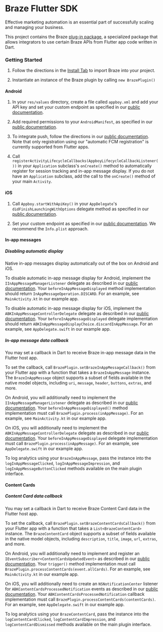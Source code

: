 # Braze Flutter SDK

Effective marketing automation is an essential part of successfully scaling and managing your business.

This project contains the Braze
[plug-in package](https://flutter.io/developing-packages/),
a specialized package that allows integrators to use certain Braze APIs from Flutter app code written in Dart.

### Getting Started

1) Follow the directions in the [Install Tab](https://pub.dartlang.org/packages/braze_plugin#-installing-tab-) to import Braze into your project.

2) Instantiate an instance of the Braze plugin by calling `new BrazePlugin()`

#### Android

1) In your `res/values` directory, create a file called `appboy.xml` and add your API key and set your custom endpoint as specified in our [public documentation](https://www.braze.com/docs/developer_guide/platform_integration_guides/android/initial_sdk_setup/android_sdk_integration/#step-2-configure-the-braze-sdk-in-appboyxml).

2) Add required permissions to your `AndroidManifest`, as specified in our [public documentation](https://www.braze.com/docs/developer_guide/platform_integration_guides/android/initial_sdk_setup/android_sdk_integration/#step-3-add-required-permissions-to-android-manifest).

3) To integrate push, follow the directions in our [public documentation](https://www.braze.com/docs/developer_guide/platform_integration_guides/android/push_notifications/integration/). Note that only registration using our "automatic FCM registration" is currently supported from Flutter apps.

4) Call `registerActivityLifecycleCallbacks(AppboyLifecycleCallbackListener())` in your `Application` subclass's `onCreate()` method to automatically register for session tracking and in-app message display. If you do not have an `Application` subclass, add the call to the `onCreate()` method of your main `Activity`.

#### iOS

1) Call `Appboy.startWithApiKey()` in your `AppDelegate`'s `didFinishLaunchingWithOptions` delegate method as specified in our [public documentation](https://www.braze.com/docs/developer_guide/platform_integration_guides/ios/initial_sdk_setup/initial_sdk_setup/#step-4-updating-your-app-delegate).

2) Set your custom endpoint as specified in our [public documentation](https://www.braze.com/docs/developer_guide/platform_integration_guides/ios/initial_sdk_setup/initial_sdk_setup/#step-5-specify-your-custom-endpoint-or-data-cluster). We recommend the `Info.plist` approach.

#### In-app messages

##### Disabling automatic display

Native in-app messages display automatically out of the box on Android and iOS.

To disable automatic in-app message display for Android, implement the `IInAppMessageManagerListener` delegate as described in our [public documentation](https://www.braze.com/docs/developer_guide/platform_integration_guides/android/in-app_messaging/customization/#setting-a-custom-manager-listener). Your `beforeInAppMessageDisplayed` method implementation should return `InAppMessageOperation.DISCARD`. For an example, see `MainActivity.kt` in our example app.

To disable automatic in-app message display for iOS, implement the `ABKInAppMessageControllerDelegate` delegate as described in our [public documentation](https://www.braze.com/docs/developer_guide/platform_integration_guides/ios/in-app_messaging/customization/#in-app-message-controller-delegate). Your `beforeInAppMessageDisplayed` delegate implementation should return `ABKInAppMessageDisplayChoice.discardInAppMessage`. For an example, see `AppDelegate.swift` in our example app.

##### In-app message data callback

You may set a callback in Dart to receive Braze in-app message data in the Flutter host app.

To set the callback, call `BrazePlugin.setBrazeInAppMessageCallback()` from your Flutter app with a function that takes a `BrazeInAppMessage` instance. The `BrazeInAppMessage` object supports a subset of fields available in the native model objects, including `uri`, `message`, `header`, `buttons`, `extras`, and more.

On Android, you will additionally need to implement the `IInAppMessageManagerListener` delegate as described in our [public documentation](https://www.braze.com/docs/developer_guide/platform_integration_guides/android/in-app_messaging/customization/#setting-a-custom-manager-listener). Your `beforeInAppMessageDisplayed()` method implementation must call `BrazePlugin.process(inAppMessage)`. For an example, see `MainActivity.kt` in our example app.

On iOS, you will additionally need to implement the `ABKInAppMessageControllerDelegate` delegate as described in our [public documentation](https://www.braze.com/docs/developer_guide/platform_integration_guides/ios/in-app_messaging/customization/#in-app-message-controller-delegate). Your `beforeInAppMessageDisplayed` delegate implementation must call `BrazePlugin.process(inAppMessage)`. For an example, see `AppDelegate.swift` in our example app.

To log analytics using your `BrazeInAppMessage`, pass the instance into the `logInAppMessageClicked`, `logInAppMessageImpression`, and `logInAppMessageButtonClicked` methods available on the main plugin interface.

#### Content Cards

##### Content Card data callback

You may set a callback in Dart to receive Braze Content Card data in the Flutter host app.

To set the callback, call `BrazePlugin.setBrazeContentCardsCallback()` from your Flutter app with a function that takes a `List<BrazeContentCard>` instance. The `BrazeContentCard` object supports a subset of fields available in the native model objects, including `description`, `title`, `image`, `url`, `extras`, and more.

On Android, you will additionally need to implement and register an `IEventSubscriber<ContentCardsUpdatedEvent>` as described in our [public documentation](https://www.braze.com/docs/developer_guide/platform_integration_guides/android/content_cards/customization/#fully-custom-content-card-display-for-android). Your `trigger()` method implementation must call `BrazePlugin.processContentCards(event.allCards)`. For an example, see `MainActivity.kt` in our example app.

On iOS, you will additionally need to create an `NSNotificationCenter` listener for `ABKContentCardsProcessedNotification` events as described in our [public documentation](https://www.braze.com/docs/developer_guide/platform_integration_guides/ios/content_cards/data_model/). Your `ABKContentCardsProcessedNotification` callback implementation must call `BrazePlugin.processContentCards(contentCards)`. For an example, see `AppDelegate.swift` in our example app.

To log analytics using your `BrazeContentCard`, pass the instance into the `logContentCardClicked`, `logContentCardImpression`, and `logContentCardDismissed` methods available on the main plugin interface.
